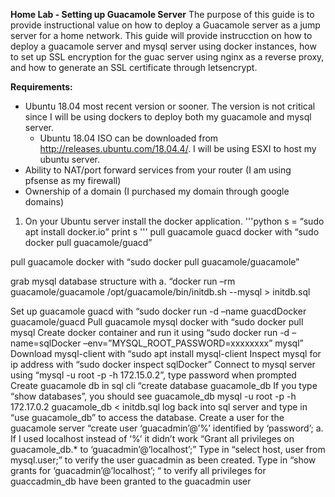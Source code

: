 
**Home Lab - Setting up Guacamole Server**
The purpose of this guide is to provide instructional value on how to deploy a Guacamole server as a jump server for a home network.
This guide will provide instrucction on how to deploy a guacamole server and mysql server using docker instances, how to set up SSL encryption for the guac server using nginx as a reverse proxy, and how to generate an SSL certificate through letsencrypt.

**Requirements:**
* Ubuntu 18.04 most recent version or sooner. The version is not critical since I will be using dockers to deploy both my guacamole and mysql server.
  * Ubuntu 18.04 ISO can be downloaded from http://releases.ubuntu.com/18.04.4/. I will be using ESXI to host my ubuntu server.
* Ability to NAT/port forward services from your router (I am using pfsense as my firewall)
* Ownership of a domain (I purchased my domain through google domains)

1. On your Ubuntu server install the docker application.
'''python
s = “sudo apt install docker.io”
print s
'''
pull guacamole guacd docker with “sudo docker pull guacamole/guacd”

pull guacamole docker with “sudo docker pull guacamole/guacamole”

grab mysql database structure with a. “docker run –rm guacamole/guacamole /opt/guacamole/bin/initdb.sh --mysql > initdb.sql

Set up guacamole guacd with “sudo docker run -d –name guacdDocker guacamole/guacd
Pull guacamole mysql docker with “sudo docker pull mysql
Create docker container and run it using “sudo docker run -d –name=sqlDocker –env=”MYSQL_ROOT_PASSWORD=xxxxxxxx” mysql”
Download mysql-client with “sudo apt install mysql-client
Inspect mysql for ip address with “sudo docker inspect sqlDocker”
Connect to mysql server using “mysql -u root -p -h 172.15.0.2”, type password when prompted
Create guacamole db in sql cli “create database guacamole_db
If you type “show databases”, you should see guacamole_db
mysql -u root -p -h 172.17.0.2 guacamole_db < initdb.sql
log back into sql server and type in “use guacamole_db” to access the database.
Create a user for the guacamole server “create user ‘guacadmin’@’%’ identified by ‘password’; a. If I used localhost instead of ‘%’ it didn’t work
“Grant all privileges on guacamole_db.* to ‘guacadmin’@’localhost’;”
Type in “select host, user from mysql.user;” to verify the user guacadmin as been created.
Type in “show grants for ‘guacadmin’@’localhost’; “ to verify all privileges for guaccadmin_db have been granted to the guacadmin user
